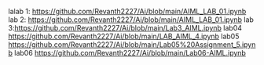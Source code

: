 lalab 1: https://github.com/Revanth2227/Ai/blob/main/AIML_LAB_01.ipynb
lab 2: https://github.com/Revanth2227/Ai/blob/main/AIML_LAB_01.ipynb
lab 3:https://github.com/Revanth2227/Ai/blob/main/Lab3_AIML.ipynb
lab04 https://github.com/Revanth2227/Ai/blob/main/LAB_AIML_4.ipynb
lab05 https://github.com/Revanth2227/Ai/blob/main/Lab05%20Assignment_5.ipynb
lab06 https://github.com/Revanth2227/Ai/blob/main/Lab06-AIML.ipynb
